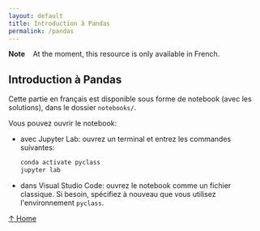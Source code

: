 ```yaml
---
layout: default
title: Introduction à Pandas
permalink: /pandas
---
```


<div class="alert alert-warning">
<b>Note</b> &nbsp;&nbsp; At the moment, this resource is only available in French.
</div>

## Introduction à Pandas

Cette partie en français est disponible sous forme de notebook (avec les solutions), dans le dossier `notebooks/`.

Vous pouvez ouvrir le notebook:

- avec Jupyter Lab: ouvrez un terminal et entrez les commandes suivantes:

  ```bash
  conda activate pyclass
  jupyter lab
  ```

- dans Visual Studio Code: ouvrez le notebook comme un fichier classique. Si besoin, spécifiez à nouveau que vous utilisez l'environnement `pyclass`.

[↑ Home](.)
